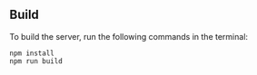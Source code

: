 ## Build

To build the server, run the following commands in the terminal:
```
npm install
npm run build
